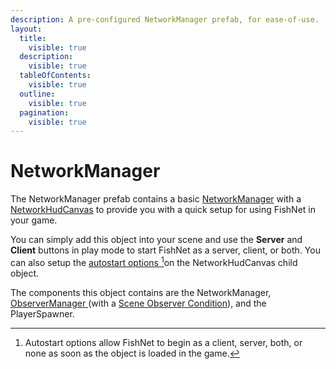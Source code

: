```yaml
---
description: A pre-configured NetworkManager prefab, for ease-of-use.
layout:
  title:
    visible: true
  description:
    visible: true
  tableOfContents:
    visible: true
  outline:
    visible: true
  pagination:
    visible: true
---
```


# NetworkManager

The NetworkManager prefab contains a basic [NetworkManager](../components/managers/network-manager.md) with a [NetworkHudCanvas](networkhudcanvas.md) to provide you with a quick setup for using FishNet in your game.

You can simply add this object into your scene and use the **Server** and **Client** buttons in play mode to start FishNet as a server, client, or both. You can also setup the [autostart options ](#user-content-fn-1)[^1]on the NetworkHudCanvas child object.

The components this object contains are the NetworkManager, [ObserverManager ](../components/managers/observermanager/)(with a [Scene Observer Condition](../scriptableobjects/observerconditions/scenecondition.md)), and the PlayerSpawner.&#x20;

[^1]: Autostart options allow FishNet to begin as a client, server, both, or none as soon as the object is loaded in the game.
